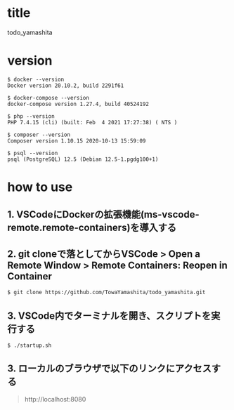 # title

todo_yamashita

# version

```
$ docker --version
Docker version 20.10.2, build 2291f61

$ docker-compose --version
docker-compose version 1.27.4, build 40524192

$ php --version
PHP 7.4.15 (cli) (built: Feb  4 2021 17:27:38) ( NTS )

$ composer --version
Composer version 1.10.15 2020-10-13 15:59:09

$ psql --version
psql (PostgreSQL) 12.5 (Debian 12.5-1.pgdg100+1)
```
# how to use

## 1. VSCodeにDockerの拡張機能(ms-vscode-remote.remote-containers)を導入する

## 2. git cloneで落としてからVSCode > Open a Remote Window > Remote Containers: Reopen in Container

```
$ git clone https://github.com/TowaYamashita/todo_yamashita.git
```

## 3. VSCode内でターミナルを開き、スクリプトを実行する

```
$ ./startup.sh
```

## 3. ローカルのブラウザで以下のリンクにアクセスする

> http://localhost:8080